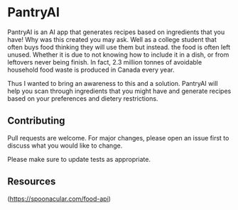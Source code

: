 # PantryAI

PantryAI is an AI app that generates recipes based on ingredients that you have! 
Why was this created you may ask. Well as a college student that often buys food thinking they will use them but instead. the food is often left unused. Whether it is due to not knowing how to include it in a dish, or from leftovers never being finish. In fact, 2.3 million tonnes of avoidable household food waste is produced in Canada every year.

Thus I wanted to bring an awareness to this and a solution. PantryAI will help you scan through ingredients that you might have and generate recipes based on your preferences and dietery restrictions. 



## Contributing

Pull requests are welcome. For major changes, please open an issue first
to discuss what you would like to change.

Please make sure to update tests as appropriate.

## Resources

(https://spoonacular.com/food-api)
